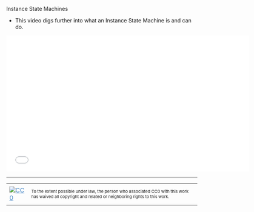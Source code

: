 Instance State Machines

*   This video digs further into what an Instance State Machine is and can do.


<iframe src="//www.youtube.com/embed/E6S8BjuFzg?rel=0" width="640" height="360" frameborder="0"></iframe>

<hr style="color: #cccccc;" />

<table>
<tbody>
<tr>
<td><a style="color: #4183c4;" href="http://creativecommons.org/publicdomain/zero/1.0/"><img src="https://camo.githubusercontent.com/c5160f944848828fa33126d9a697e9abe43ea98f/687474703a2f2f692e6372656174697665636f6d6d6f6e732e6f72672f702f7a65726f2f312e302f38387833312e706e67" alt="CC0" data-canonical-src="http://i.creativecommons.org/p/zero/1.0/88x31.png" /></a></td>
<td>
<p style="font-size: 11px;">To the extent possible under law, the person who associated CC0 with this work has waived all copyright and related or neighboring rights to this work.</p>
</td>
</tr>
</tbody>
</table>
